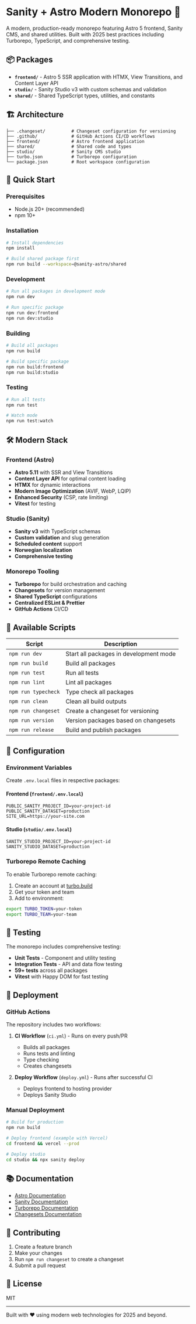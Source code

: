 # Sanity + Astro Modern Monorepo 🚀

A modern, production-ready monorepo featuring Astro 5 frontend, Sanity CMS, and shared utilities. Built with 2025 best practices including Turborepo, TypeScript, and comprehensive testing.

## 📦 Packages

- **`frontend/`** - Astro 5 SSR application with HTMX, View Transitions, and Content Layer API
- **`studio/`** - Sanity Studio v3 with custom schemas and validation
- **`shared/`** - Shared TypeScript types, utilities, and constants

## 🏗️ Architecture

```
├── .changeset/          # Changeset configuration for versioning
├── .github/             # GitHub Actions CI/CD workflows
├── frontend/            # Astro frontend application
├── shared/              # Shared code and types
├── studio/              # Sanity CMS studio
├── turbo.json           # Turborepo configuration
└── package.json         # Root workspace configuration
```

## 🚀 Quick Start

### Prerequisites
- Node.js 20+ (recommended)
- npm 10+

### Installation

```bash
# Install dependencies
npm install

# Build shared package first
npm run build --workspace=@sanity-astro/shared
```

### Development

```bash
# Run all packages in development mode
npm run dev

# Run specific package
npm run dev:frontend
npm run dev:studio
```

### Building

```bash
# Build all packages
npm run build

# Build specific package
npm run build:frontend
npm run build:studio
```

### Testing

```bash
# Run all tests
npm run test

# Watch mode
npm run test:watch
```

## 🛠️ Modern Stack

### Frontend (Astro)
- **Astro 5.11** with SSR and View Transitions
- **Content Layer API** for optimal content loading
- **HTMX** for dynamic interactions
- **Modern Image Optimization** (AVIF, WebP, LQIP)
- **Enhanced Security** (CSP, rate limiting)
- **Vitest** for testing

### Studio (Sanity)
- **Sanity v3** with TypeScript schemas
- **Custom validation** and slug generation
- **Scheduled content** support
- **Norwegian localization**
- **Comprehensive testing**

### Monorepo Tooling
- **Turborepo** for build orchestration and caching
- **Changesets** for version management
- **Shared TypeScript** configurations
- **Centralized ESLint & Prettier**
- **GitHub Actions** CI/CD

## 📝 Available Scripts

| Script | Description |
|--------|------------|
| `npm run dev` | Start all packages in development mode |
| `npm run build` | Build all packages |
| `npm run test` | Run all tests |
| `npm run lint` | Lint all packages |
| `npm run typecheck` | Type check all packages |
| `npm run clean` | Clean all build outputs |
| `npm run changeset` | Create a changeset for versioning |
| `npm run version` | Version packages based on changesets |
| `npm run release` | Build and publish packages |

## 🔧 Configuration

### Environment Variables

Create `.env.local` files in respective packages:

#### Frontend (`frontend/.env.local`)
```env
PUBLIC_SANITY_PROJECT_ID=your-project-id
PUBLIC_SANITY_DATASET=production
SITE_URL=https://your-site.com
```

#### Studio (`studio/.env.local`)
```env
SANITY_STUDIO_PROJECT_ID=your-project-id
SANITY_STUDIO_DATASET=production
```

### Turborepo Remote Caching

To enable Turborepo remote caching:

1. Create an account at [turbo.build](https://turbo.build)
2. Get your token and team
3. Add to environment:
```bash
export TURBO_TOKEN=your-token
export TURBO_TEAM=your-team
```

## 🧪 Testing

The monorepo includes comprehensive testing:

- **Unit Tests** - Component and utility testing
- **Integration Tests** - API and data flow testing
- **59+ tests** across all packages
- **Vitest** with Happy DOM for fast testing

## 🚢 Deployment

### GitHub Actions

The repository includes two workflows:

1. **CI Workflow** (`ci.yml`) - Runs on every push/PR
   - Builds all packages
   - Runs tests and linting
   - Type checking
   - Creates changesets

2. **Deploy Workflow** (`deploy.yml`) - Runs after successful CI
   - Deploys frontend to hosting provider
   - Deploys Sanity Studio

### Manual Deployment

```bash
# Build for production
npm run build

# Deploy frontend (example with Vercel)
cd frontend && vercel --prod

# Deploy studio
cd studio && npx sanity deploy
```

## 📚 Documentation

- [Astro Documentation](https://docs.astro.build)
- [Sanity Documentation](https://www.sanity.io/docs)
- [Turborepo Documentation](https://turbo.build/repo/docs)
- [Changesets Documentation](https://github.com/changesets/changesets)

## 🤝 Contributing

1. Create a feature branch
2. Make your changes
3. Run `npm run changeset` to create a changeset
4. Submit a pull request

## 📄 License

MIT

---

Built with ❤️ using modern web technologies for 2025 and beyond.
